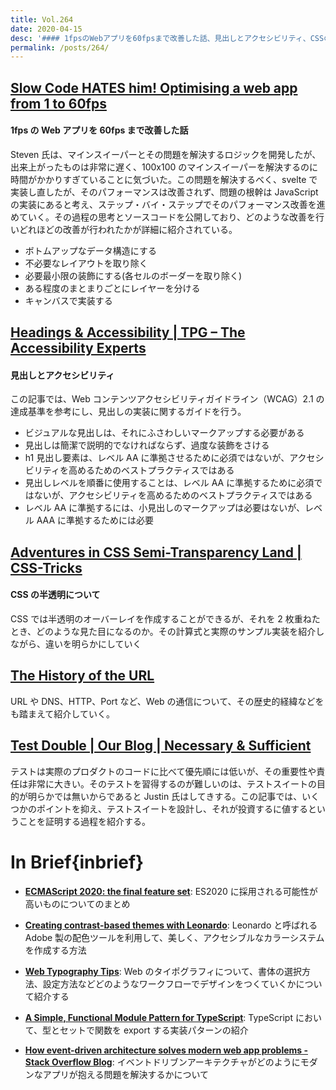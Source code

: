 ```yaml
---
title: Vol.264
date: 2020-04-15
desc: '#### 1fpsのWebアプリを60fpsまで改善した話、見出しとアクセシビリティ、CSSの半透明について、ほか計10リンク'
permalink: /posts/264/
---
```


## [Slow Code HATES him! Optimising a web app from 1 to 60fps](https://blog.scottlogic.com/2020/02/17/minesweeper-optimisation.html)

#### 1fps の Web アプリを 60fps まで改善した話

Steven 氏は、マインスイーパーとその問題を解決するロジックを開発したが、出来上がったものは非常に遅く、100x100 のマインスイーパーを解決するのに時間がかかりすぎていることに気づいた。この問題を解決するべく、svelte で実装し直したが、そのパフォーマンスは改善されず、問題の根幹は JavaScript の実装にあると考え、ステップ・バイ・ステップでそのパフォーマンス改善を進めていく。その過程の思考とソースコードを公開しており、どのような改善を行いどれほどの改善が行われたかが詳細に紹介されている。

- ボトムアップなデータ構造にする
- 不必要なレイアウトを取り除く
- 必要最小限の装飾にする(各セルのボーダーを取り除く)
- ある程度のまとまりごとにレイヤーを分ける
- キャンバスで実装する

## [Headings & Accessibility | TPG – The Accessibility Experts](https://developer.paciellogroup.com/blog/2020/03/headings-accessibility/)

#### 見出しとアクセシビリティ

この記事では、Web コンテンツアクセシビリティガイドライン（WCAG）2.1 の達成基準を参考にし、見出しの実装に関するガイドを行う。

- ビジュアルな見出しは、それにふさわしいマークアップする必要がある
- 見出しは簡潔で説明的でなければならず、過度な装飾をさける
- h1 見出し要素は、レベル AA に準拠させるために必須ではないが、アクセシビリティを高めるためのベストプラクティスではある
- 見出しレベルを順番に使用することは、レベル AA に準拠するために必須ではないが、アクセシビリティを高めるためのベストプラクティスではある
- レベル AA に準拠するには、小見出しのマークアップは必要はないが、レベル AAA に準拠するためには必要

## [Adventures in CSS Semi-Transparency Land | CSS-Tricks](https://css-tricks.com/adventures-in-css-semi-transparency-land/)

#### CSS の半透明について

CSS では半透明のオーバーレイを作成することができるが、それを 2 枚重ねたとき、どのような見た目になるのか。その計算式と実際のサンプル実装を紹介しながら、違いを明らかにしていく

## [The History of the URL](https://blog.cloudflare.com/the-history-of-the-url/)

URL や DNS、HTTP、Port など、Web の通信について、その歴史的経緯などをも踏まえて紹介していく。

## [Test Double | Our Blog | Necessary & Sufficient](https://blog.testdouble.com/posts/2020-02-25-necessary-and-sufficient/)

テストは実際のプロダクトのコードに比べて優先順には低いが、その重要性や責任は非常に大きい。そのテストを習得するのが難しいのは、テストスイートの目的が明らかでは無いからであると Justin 氏はしてきする。この記事では、いくつかのポイントを抑え、テストスイートを設計し、それが投資するに値するということを証明する過程を紹介する。

# In Brief{inbrief}

- **[ECMAScript 2020: the final feature set](https://2ality.com/2019/12/ecmascript-2020.html)**: ES2020 に採用される可能性が高いものについてのまとめ

- **[Creating contrast-based themes with Leonardo](https://uxdesign.cc/creating-contrast-based-themes-with-leonardo-32b6219a090f)**: Leonardo と呼ばれる Adobe 製の配色ツールを利用して、美しく、アクセシブルなカラーシステムを作成する方法

- **[Web Typography Tips](https://design.infinum.com/case/web-typography-tips)**: Web のタイポグラフィについて、書体の選択方法、設定方法などどのようなワークフローでデザインをつくていくかについて紹介する

- **[A Simple, Functional Module Pattern for TypeScript](https://spin.atomicobject.com/2017/10/26/typescript-functional-module-pattern/)**: TypeScript において、型とセットで関数を export する実装パターンの紹介

- **[How event-driven architecture solves modern web app problems - Stack Overflow Blog](https://stackoverflow.blog/2020/03/16/how-event-driven-architecture-solves-modern-web-app-problems/)**: イベントドリブンアーキテクチャがどのようにモダンなアプリが抱える問題を解決するかについて
